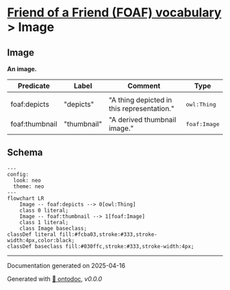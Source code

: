 # [Friend of a Friend (FOAF) vocabulary](../homepage.md) > Image

## Image

**An image.**


| Predicate | Label | Comment | Type |
| -------------------------------- | -------------------------------- | ------------------------------------ | ---- |
| |
| foaf:depicts | "depicts" | "A thing depicted in this representation." |<kbd>owl:Thing</kbd> | |
| foaf:thumbnail | "thumbnail" | "A derived thumbnail image." |<kbd>foaf:Image</kbd> |

## Schema

```mermaid
---
config:
  look: neo
  theme: neo
---
flowchart LR
    Image -- foaf:depicts --> 0[owl:Thing]
    class 0 literal;
    Image -- foaf:thumbnail --> 1[foaf:Image]
    class 1 literal;
    class Image baseclass;
classDef literal fill:#fcba03,stroke:#333,stroke-width:4px,color:black;
classDef baseclass fill:#030ffc,stroke:#333,stroke-width:4px;
```



---

Documentation generated on 2025-04-16

Generated with [📑 ontodoc](https://github.com/StephaneBranly/ontodoc), *v0.0.0*